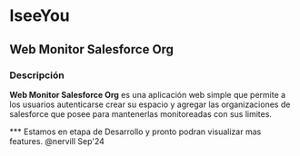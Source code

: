 # IseeYou
## Web Monitor Salesforce Org

### Descripción

**Web Monitor Salesforce Org** es una aplicación web simple que permite a los usuarios autenticarse crear su espacio y agregar las organizaciones de salesforce que posee para mantenerlas monitoreadas con sus limites.

*** Estamos en etapa de Desarrollo y pronto podran visualizar mas features.
@nervill Sep'24


